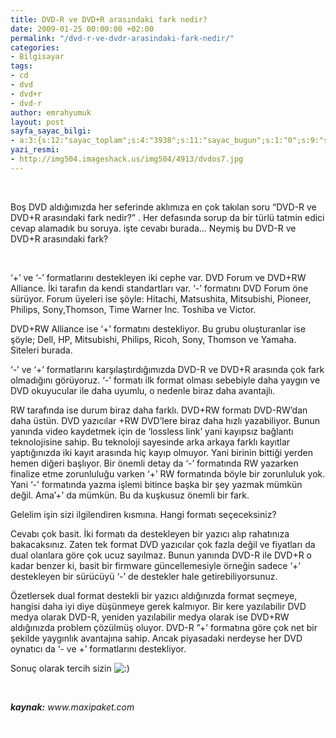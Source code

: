 ```yaml
---
title: DVD-R ve DVD+R arasındaki fark nedir?
date: 2009-01-25 00:00:00 +02:00
permalink: "/dvd-r-ve-dvdr-arasindaki-fark-nedir/"
categories:
- Bilgisayar
tags:
- cd
- dvd
- dvd+r
- dvd-r
author: emrahyumuk
layout: post
sayfa_sayac_bilgi:
- a:3:{s:12:"sayac_toplam";s:4:"3938";s:11:"sayac_bugun";s:1:"0";s:9:"son_okuma";s:10:"1364921831";}
yazi_resmi:
- http://img504.imageshack.us/img504/4913/dvdos7.jpg
---
```


<span style="color: #ffffff;">.</span>

Boş DVD aldığımızda her seferinde aklımıza en çok takılan soru &#8220;DVD-R ve DVD+R arasındaki fark nedir?&#8221; . Her defasında sorup da bir türlü tatmin edici cevap alamadık bu soruya. işte cevabı burada&#8230; Neymiş bu DVD-R ve DVD+R arasındaki fark?

<span style="color: #ffffff;">.</span>

<!--more-->

&#8216;+&#8217; ve &#8216;-&#8217; formatlarını destekleyen iki cephe var. DVD Forum ve DVD+RW Alliance. İki tarafın da kendi standartları var. &#8216;-&#8217; formatını DVD Forum öne sürüyor. Forum üyeleri ise şöyle: Hitachi, Matsushita, Mitsubishi, Pioneer, Philips, Sony,Thomson, Time Warner Inc. Toshiba ve Victor.

DVD+RW Alliance ise &#8216;+&#8217; formatını destekliyor. Bu grubu oluşturanlar ise şöyle; Dell, HP, Mitsubishi, Philips, Ricoh, Sony, Thomson ve Yamaha. Siteleri burada.

&#8216;-&#8217; ve &#8216;+&#8217; formatlarını karşılaştırdığımızda DVD-R ve DVD+R arasında çok fark olmadığını görüyoruz. &#8216;-&#8217; formatı ilk format olması sebebiyle daha yaygın ve DVD okuyucular ile daha uyumlu, o nedenle biraz daha avantajlı.

RW tarafında ise durum biraz daha farklı. DVD+RW formatı DVD-RW&#8217;dan daha üstün. DVD yazıcılar +RW DVD&#8217;lere biraz daha hızlı yazabiliyor. Bunun yanında video kaydetmek için de &#8216;lossless link&#8217; yani kayıpsız bağlantı teknolojisine sahip. Bu teknoloji sayesinde arka arkaya farklı kayıtlar yaptığınızda iki kayıt arasında hiç kayıp olmuyor. Yani birinin bittiği yerden hemen diğeri başlıyor. Bir önemli detay da &#8216;-&#8217; formatında RW yazarken finalize etme zorunluluğu varken &#8216;+&#8217; RW formatında böyle bir zorunluluk yok. Yani &#8216;-&#8217; formatında yazma işlemi bitince başka bir şey yazmak mümkün değil. Ama&#8217;+&#8217; da mümkün. Bu da kuşkusuz önemli bir fark.

Gelelim işin sizi ilgilendiren kısmına. Hangi formatı seçeceksiniz?

Cevabı çok basit. İki formatı da destekleyen bir yazıcı alıp rahatınıza bakacaksınız. Zaten tek format DVD yazıcılar çok fazla değil ve fiyatları da dual olanlara göre çok ucuz sayılmaz. Bunun yanında DVD-R ile DVD+R o kadar benzer ki, basit bir firmware güncellemesiyle örneğin sadece &#8216;+&#8217; destekleyen bir sürücüyü &#8216;-&#8217; de destekler hale getirebiliyorsunuz.

Özetlersek dual format destekli bir yazıcı aldığınızda format seçmeye, hangisi daha iyi diye düşünmeye gerek kalmıyor. Bir kere yazılabilir DVD medya olarak DVD-R, yeniden yazılabilir medya olarak ise DVD+RW aldığınızda problem çözülmüş oluyor. DVD-R &#8221;+&#8217; formatına göre çok net bir şekilde yaygınlık avantajına sahip. Ancak piyasadaki nerdeyse her DVD oynatıcı da &#8216;- ve +&#8217; formatlarını destekliyor.

Sonuç olarak tercih sizin <img src='http://www.emrahyumuk.com/wp-includes/images/smilies/icon_smile.gif' alt=':)' class='wp-smiley' /> 

<span style="color: #ffffff;">.</span>

<address>
  <strong>kaynak:</strong> www.maxipaket.com
</address>

<span style="color: #ffffff;">.</span>